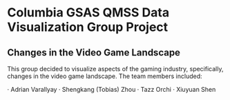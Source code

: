 # Columbia GSAS QMSS Data Visualization Group Project
## Changes in the Video Game Landscape

This group decided to visualize aspects of the gaming industry, specifically, changes in the video game landscape. The team members included:

· Adrian Varallyay
· Shengkang (Tobias) Zhou
· Tazz Orchi
· Xiuyuan Shen